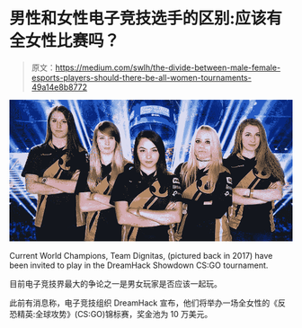 # 男性和女性电子竞技选手的区别:应该有全女性比赛吗？

> 原文：<https://medium.com/swlh/the-divide-between-male-female-esports-players-should-there-be-all-women-tournaments-49a14e8b8772>

![](img/1648fcd3de81918bde8c3f532d78a8d7.png)

Current World Champions, Team Dignitas, (pictured back in 2017) have been invited to play in the DreamHack Showdown CS:GO tournament.

目前电子竞技界最大的争论之一是男女玩家是否应该一起玩。

此前有消息称，电子竞技组织 DreamHack 宣布，他们将举办一场全女性的《反恐精英:全球攻势》(CS:GO)锦标赛，奖金池为 10 万美元。